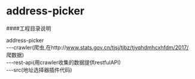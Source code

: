 # address-picker

####工程目录说明

address-picker  
\---crawler(爬虫,在http://www.stats.gov.cn/tjsj/tjbz/tjyqhdmhcxhfdm/2017/  爬数据)  
\---rest-api(用crawler收集的数据提供restfulAPI)  
\---src(地址选择器插件代码)



